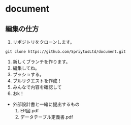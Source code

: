 # document
## 編集の仕方
1. リポジトリをクローンします。
```
git clone https://github.com/SpriytusLtd/document.git
```
1. 新しくブランチを作ります。
1. 編集してね。
1. プッシュする。
1. プルリクエストを作成！
1. みんなで内容を確認して
1. おk！


- 外部設計書と一緒に提出するもの
  1. ER図.pdf
  2. データテーブル定義書.pdf
